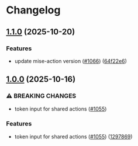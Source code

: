 # Changelog

## [1.1.0](https://github.com/immich-app/devtools/compare/use-mise-action-v1.0.0...use-mise-action-v1.1.0) (2025-10-20)


### Features

* update mise-action version ([#1066](https://github.com/immich-app/devtools/issues/1066)) ([64f22e6](https://github.com/immich-app/devtools/commit/64f22e64f937039a7127a67b4508740b2f41028b))

## [1.0.0](https://github.com/immich-app/devtools/compare/use-mise-action-0.0.1...use-mise-action-v1.0.0) (2025-10-16)


### ⚠ BREAKING CHANGES

* token input for shared actions ([#1055](https://github.com/immich-app/devtools/issues/1055))

### Features

* token input for shared actions ([#1055](https://github.com/immich-app/devtools/issues/1055)) ([1297869](https://github.com/immich-app/devtools/commit/1297869177d20b39191965dbaa60326337399c73))
